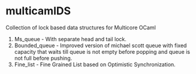 # multicamlDS

Collection of lock based data structures for Multicore OCaml

1) Ms_queue - With separate head and tail lock.
2) Bounded_queue - Improved version of michael scott queue with fixed capacity that waits till queue is not empty before popping and queue is not full before pushing.
3) Fine_list - Fine Grained List based on Optimistic Synchronization.
